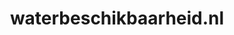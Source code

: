 ---
layout: post
title: "waterbeschikbaarheid.nl"
internal_url: "/dutchgov/waterbeschikbaarheid.nl.html"
subdomains_count: 2
all_subdomains_count: 2
urls_count: 2
ssl_rank: 0
http_rank: 80
url_link: /data/waterbeschikbaarheid.nl/urls.txt
all_subdomains_link: /data/waterbeschikbaarheid.nl/all_subdomains.txt
subdomains_link: /data/waterbeschikbaarheid.nl/subdomains.txt
categories: dutchgov
---